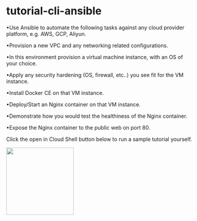 # tutorial-cli-ansible

•Use Ansible to automate the following tasks against any cloud provider platform, e.g. AWS, GCP, Aliyun.

•Provision a new VPC and any networking related configurations.

•In this environment provision a virtual machine instance, with an OS of your choice.

•Apply any security hardening (OS, firewall, etc..) you see fit for the VM instance.

•Install Docker CE on that VM instance.

•Deploy/Start an Nginx container on that VM instance.

•Demonstrate how you would test the healthiness of the Nginx container.

•Expose the Nginx container to the public web on port 80.

Click the open in Cloud Shell button below to run a sample tutorial yourself.

<a href="https://shell.aliyun.com/?action=git_open&git_repo=https://code.aliyun.com/labs/tutorial-cli-ansible.git&tutorial=tutorial-zh.md" target="cloudshell_tutorial_cli_ansible">
  <img src="https://img.alicdn.com/tfs/TB1wt1zq9zqK1RjSZFpXXakSXXa-1066-166.png" width="180" />
</a>

